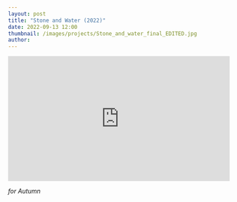 ```yaml
---
layout: post
title: "Stone and Water (2022)"
date: 2022-09-13 12:00
thumbnail: /images/projects/Stone_and_water_final_EDITED.jpg
author:
---
```


<div style="padding:56.25% 0 0 0;position:relative;"><iframe src="https://player.vimeo.com/video/753962617?h=eb497ddea3&amp;badge=0&amp;autopause=0&amp;player_id=0&amp;app_id=58479" frameborder="0" allow="autoplay; fullscreen; picture-in-picture" allowfullscreen style="position:absolute;top:0;left:0;width:100%;height:100%;" title="Stone and Water"></iframe></div><script src="https://player.vimeo.com/api/player.js"></script>

_for Autumn_
